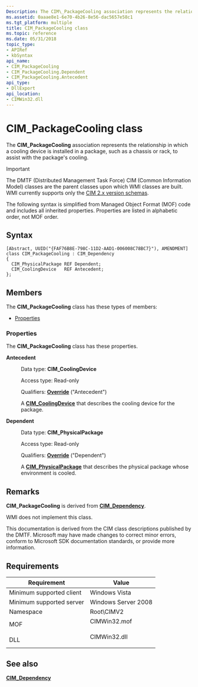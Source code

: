 ```yaml
---
Description: The CIM\_PackageCooling association represents the relationship in which a cooling device is installed in a package, such as a chassis or rack, to assist with the package's cooling.
ms.assetid: 0aaae8e1-6e70-4b26-8e56-dac5657e58c1
ms.tgt_platform: multiple
title: CIM_PackageCooling class
ms.topic: reference
ms.date: 05/31/2018
topic_type: 
- APIRef
- kbSyntax
api_name: 
- CIM_PackageCooling
- CIM_PackageCooling.Dependent
- CIM_PackageCooling.Antecedent
api_type: 
- DllExport
api_location: 
- CIMWin32.dll
---
```


# CIM\_PackageCooling class

The **CIM\_PackageCooling** association represents the relationship in which a cooling device is installed in a package, such as a chassis or rack, to assist with the package's cooling.

> [!IMPORTANT]
> The DMTF (Distributed Management Task Force) CIM (Common Information Model) classes are the parent classes upon which WMI classes are built. WMI currently supports only the [CIM 2.x version schemas](https://dmtf.org/standards/cim/schemas).

 

The following syntax is simplified from Managed Object Format (MOF) code and includes all inherited properties. Properties are listed in alphabetic order, not MOF order.

## Syntax

``` syntax
[Abstract, UUID("{FAF76B8E-798C-11D2-AAD1-006008C78BC7}"), AMENDMENT]
class CIM_PackageCooling : CIM_Dependency
{
  CIM_PhysicalPackage REF Dependent;
  CIM_CoolingDevice   REF Antecedent;
};
```

## Members

The **CIM\_PackageCooling** class has these types of members:

-   [Properties](#properties)

### Properties

The **CIM\_PackageCooling** class has these properties.

<dl> <dt>

**Antecedent**
</dt> <dd> <dl> <dt>

Data type: **CIM\_CoolingDevice**
</dt> <dt>

Access type: Read-only
</dt> <dt>

Qualifiers: [**Override**](/windows/desktop/WmiSdk/standard-qualifiers) ("Antecedent")
</dt> </dl>

A [**CIM\_CoolingDevice**](cim-coolingdevice.md) that describes the cooling device for the package.

</dd> <dt>

**Dependent**
</dt> <dd> <dl> <dt>

Data type: **CIM\_PhysicalPackage**
</dt> <dt>

Access type: Read-only
</dt> <dt>

Qualifiers: [**Override**](/windows/desktop/WmiSdk/standard-qualifiers) ("Dependent")
</dt> </dl>

A [**CIM\_PhysicalPackage**](cim-physicalpackage.md) that describes the physical package whose environment is cooled.

</dd> </dl>

## Remarks

**CIM\_PackageCooling** is derived from [**CIM\_Dependency**](cim-dependency.md).

WMI does not implement this class.

This documentation is derived from the CIM class descriptions published by the DMTF. Microsoft may have made changes to correct minor errors, conform to Microsoft SDK documentation standards, or provide more information.

## Requirements



| Requirement | Value |
|-------------------------------------|-----------------------------------------------------------------------------------------|
| Minimum supported client<br/> | Windows Vista<br/>                                                                |
| Minimum supported server<br/> | Windows Server 2008<br/>                                                          |
| Namespace<br/>                | Root\\CIMV2<br/>                                                                  |
| MOF<br/>                      | <dl> <dt>CIMWin32.mof</dt> </dl> |
| DLL<br/>                      | <dl> <dt>CIMWin32.dll</dt> </dl> |



## See also

<dl> <dt>

[**CIM\_Dependency**](cim-dependency.md)
</dt> </dl>

 

